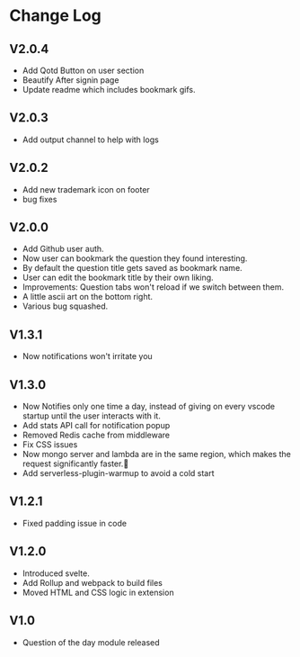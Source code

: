 # Change Log

## V2.0.4
- Add Qotd Button on user section
- Beautify After signin page
- Update readme which includes bookmark gifs.

## V2.0.3
- Add output channel to help with logs
  
## V2.0.2
- Add new trademark icon on footer
- bug fixes

## V2.0.0
- Add Github user auth.
- Now user can bookmark the question they found interesting.
- By default the question title gets saved as bookmark name.
- User can edit the bookmark title by their own liking.
- Improvements: Question tabs won't reload if we switch between them.
- A little ascii art on the bottom right.
- Various bug squashed.

## V1.3.1
- Now notifications won't irritate you

## V1.3.0
- Now Notifies only one time a day, instead of giving on every vscode startup until the user interacts with it.
- Add stats API call for notification popup
- Removed Redis cache from middleware
- Fix CSS issues
- Now mongo server and lambda are in the same region, which makes the request significantly faster.🎉
- Add serverless-plugin-warmup to avoid a cold start

## V1.2.1
- Fixed padding issue in code

## V1.2.0
- Introduced svelte.
- Add Rollup and webpack to build files
- Moved HTML and CSS logic in extension

## V1.0
- Question of the day module released